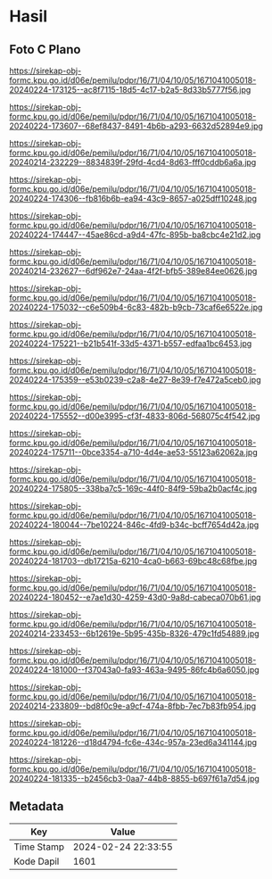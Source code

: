 # Hasil

## Foto C Plano

https://sirekap-obj-formc.kpu.go.id/d06e/pemilu/pdpr/16/71/04/10/05/1671041005018-20240224-173125--ac8f7115-18d5-4c17-b2a5-8d33b5777f56.jpg

https://sirekap-obj-formc.kpu.go.id/d06e/pemilu/pdpr/16/71/04/10/05/1671041005018-20240224-173607--68ef8437-8491-4b6b-a293-6632d52894e9.jpg

https://sirekap-obj-formc.kpu.go.id/d06e/pemilu/pdpr/16/71/04/10/05/1671041005018-20240214-232229--8834839f-29fd-4cd4-8d63-fff0cddb6a6a.jpg

https://sirekap-obj-formc.kpu.go.id/d06e/pemilu/pdpr/16/71/04/10/05/1671041005018-20240224-174306--fb816b6b-ea94-43c9-8657-a025dff10248.jpg

https://sirekap-obj-formc.kpu.go.id/d06e/pemilu/pdpr/16/71/04/10/05/1671041005018-20240224-174447--45ae86cd-a9d4-47fc-895b-ba8cbc4e21d2.jpg

https://sirekap-obj-formc.kpu.go.id/d06e/pemilu/pdpr/16/71/04/10/05/1671041005018-20240214-232627--6df962e7-24aa-4f2f-bfb5-389e84ee0626.jpg

https://sirekap-obj-formc.kpu.go.id/d06e/pemilu/pdpr/16/71/04/10/05/1671041005018-20240224-175032--c6e509b4-6c83-482b-b9cb-73caf6e6522e.jpg

https://sirekap-obj-formc.kpu.go.id/d06e/pemilu/pdpr/16/71/04/10/05/1671041005018-20240224-175221--b21b541f-33d5-4371-b557-edfaa1bc6453.jpg

https://sirekap-obj-formc.kpu.go.id/d06e/pemilu/pdpr/16/71/04/10/05/1671041005018-20240224-175359--e53b0239-c2a8-4e27-8e39-f7e472a5ceb0.jpg

https://sirekap-obj-formc.kpu.go.id/d06e/pemilu/pdpr/16/71/04/10/05/1671041005018-20240224-175552--d00e3995-cf3f-4833-806d-568075c4f542.jpg

https://sirekap-obj-formc.kpu.go.id/d06e/pemilu/pdpr/16/71/04/10/05/1671041005018-20240224-175711--0bce3354-a710-4d4e-ae53-55123a62062a.jpg

https://sirekap-obj-formc.kpu.go.id/d06e/pemilu/pdpr/16/71/04/10/05/1671041005018-20240224-175805--338ba7c5-169c-44f0-84f9-59ba2b0acf4c.jpg

https://sirekap-obj-formc.kpu.go.id/d06e/pemilu/pdpr/16/71/04/10/05/1671041005018-20240224-180044--7be10224-846c-4fd9-b34c-bcff7654d42a.jpg

https://sirekap-obj-formc.kpu.go.id/d06e/pemilu/pdpr/16/71/04/10/05/1671041005018-20240224-181703--db17215a-6210-4ca0-b663-69bc48c68fbe.jpg

https://sirekap-obj-formc.kpu.go.id/d06e/pemilu/pdpr/16/71/04/10/05/1671041005018-20240224-180452--e7ae1d30-4259-43d0-9a8d-cabeca070b61.jpg

https://sirekap-obj-formc.kpu.go.id/d06e/pemilu/pdpr/16/71/04/10/05/1671041005018-20240214-233453--6b12619e-5b95-435b-8326-479c1fd54889.jpg

https://sirekap-obj-formc.kpu.go.id/d06e/pemilu/pdpr/16/71/04/10/05/1671041005018-20240224-181000--f37043a0-fa93-463a-9495-86fc4b6a6050.jpg

https://sirekap-obj-formc.kpu.go.id/d06e/pemilu/pdpr/16/71/04/10/05/1671041005018-20240214-233809--bd8f0c9e-a9cf-474a-8fbb-7ec7b83fb954.jpg

https://sirekap-obj-formc.kpu.go.id/d06e/pemilu/pdpr/16/71/04/10/05/1671041005018-20240224-181226--d18d4794-fc6e-434c-957a-23ed6a341144.jpg

https://sirekap-obj-formc.kpu.go.id/d06e/pemilu/pdpr/16/71/04/10/05/1671041005018-20240224-181335--b2456cb3-0aa7-44b8-8855-b697f61a7d54.jpg


## Metadata

| Key        | Value               |
| ---------- | ------------------- |
| Time Stamp | 2024-02-24 22:33:55 |
| Kode Dapil | 1601                |



